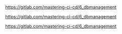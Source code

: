 https://gitlab.com/mastering-ci-cd/6_dbmanagement

https://gitlab.com/mastering-ci-cd/6_dbmanagement

https://gitlab.com/mastering-ci-cd/6_dbmanagement

